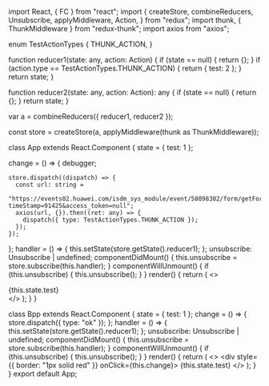 import React, { FC } from "react";
import {
  createStore,
  combineReducers,
  Unsubscribe,
  applyMiddleware,
  Action,
} from "redux";
import thunk, { ThunkMiddleware } from "redux-thunk";
import axios from "axios";

enum TestActionTypes {
  THUNK_ACTION,
}

function reducer1(state: any, action: Action) {
  if (state == null) {
    return {};
  }
  if (action.type == TestActionTypes.THUNK_ACTION) {
    return { test: 2 };
  }
  return state;
}

function reducer2(state: any, action: Action): any {
  if (state == null) {
    return {};
  }
  return state;
}

var a = combineReducers({ reducer1, reducer2 });

const store = createStore(a, applyMiddleware(thunk as ThunkMiddleware));

class App extends React.Component {
  state = { test: 1 };

  change = () => {
    debugger;

    store.dispatch((dispatch) => {
      const url: string =
        "https://events02.huawei.com/isdm_sys_module/event/58098302/form/getFormStatusOn?timeStamp=91425&access_token=null";
      axios(url, {}).then((ret: any) => {
        dispatch({ type: TestActionTypes.THUNK_ACTION });
      });
    });
  };
  handler = () => {
    this.setState(store.getState().reducer1);
  };
  unsubscribe: Unsubscribe | undefined;
  componentDidMount() {
    this.unsubscribe = store.subscribe(this.handler);
  }
  componentWillUnmount() {
    if (this.unsubscribe) {
      this.unsubscribe();
    }
  }
  render() {
    return (
      <>
        <div onClick={this.change}>{this.state.test}</div>
        <Bpp></Bpp>
      </>
    );
  }
}

class Bpp extends React.Component {
  state = { test: 1 };
  change = () => {
    store.dispatch({ type: "ok" });
  };
  handler = () => {
    this.setState(store.getState().reducer1);
  };
  unsubscribe: Unsubscribe | undefined;
  componentDidMount() {
    this.unsubscribe = store.subscribe(this.handler);
  }
  componentWillUnmount() {
    if (this.unsubscribe) {
      this.unsubscribe();
    }
  }
  render() {
    return (
      <>
        <div style={{ border: "1px solid red" }} onClick={this.change}>
          {this.state.test}
        </div>
      </>
    );
  }
}
export default App;
